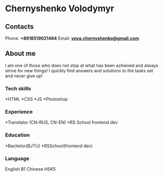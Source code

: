 # Chernyshenko Volodymyr

## Contacts

Phone: **+8618519021464**
Email: **vova.chernyshenko@gmail.com**

## About me

I am one of those who does not stop at what has been achieved and always strive for new things! I quickly find answers and solutions to the tasks set and never give up!

### Tech skills

*HTML
*CSS
*JS
*Photoshop

### Experience

*Translator (CN-RUS, CN-EN)
*RS School frontend dev

### Education

*Bachelor(BJTU)
*RSSchool(frontend dev)

### Language

English B1
Chinese HSK5
